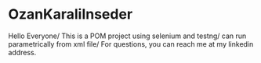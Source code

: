 # OzanKaraliInseder
Hello Everyone/
This is a POM project using selenium and testng/
can run parametrically from xml file/
For questions, you can reach me at my linkedin address.
